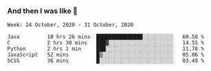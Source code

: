  ### And then I was like 🥱
<!--
**Mat2ja/Mat2ja** is a ✨ _special_ ✨ repository because its `README.md` (this file) appears on your GitHub profile.

Here are some ideas to get you started:

- 🔭 I’m currently working on ...
- 🌱 I’m currently learning ...
- 👯 I’m looking to collaborate on ...
- 🤔 I’m looking for help with ...
- 💬 Ask me about ...
- 📫 How to reach me: ...
- 😄 Pronouns: ...
- ⚡ Fun fact: ...
-->

<!--START_SECTION:waka-->
```text
Week: 24 October, 2020 - 31 October, 2020

Java         10 hrs 26 mins  ███████████████░░░░░░░░░░   60.58 % 
C            2 hrs 30 mins   ███▓░░░░░░░░░░░░░░░░░░░░░   14.55 % 
Python       2 hrs 1 min     ███░░░░░░░░░░░░░░░░░░░░░░   11.78 % 
JavaScript   52 mins         █▒░░░░░░░░░░░░░░░░░░░░░░░   05.06 % 
SCSS         36 mins         █░░░░░░░░░░░░░░░░░░░░░░░░   03.49 % 
```
<!--END_SECTION:waka-->
